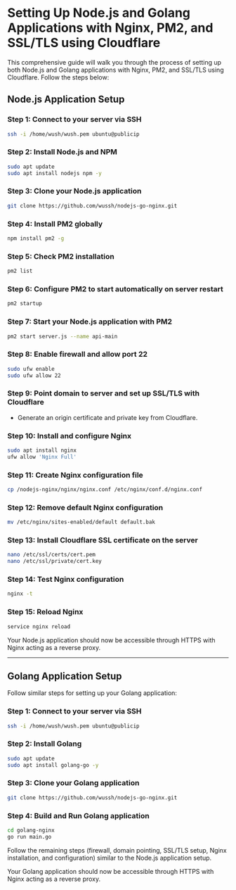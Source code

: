 # Setting Up Node.js and Golang Applications with Nginx, PM2, and SSL/TLS using Cloudflare

This comprehensive guide will walk you through the process of setting up both Node.js and Golang applications with Nginx, PM2, and SSL/TLS using Cloudflare. Follow the steps below:


## Node.js Application Setup

### Step 1: Connect to your server via SSH

```bash
ssh -i /home/wush/wush.pem ubuntu@publicip
```

### Step 2: Install Node.js and NPM

```bash
sudo apt update
sudo apt install nodejs npm -y
```

### Step 3: Clone your Node.js application

```bash
git clone https://github.com/wussh/nodejs-go-nginx.git
```

### Step 4: Install PM2 globally

```bash
npm install pm2 -g
```

### Step 5: Check PM2 installation

```bash
pm2 list
```

### Step 6: Configure PM2 to start automatically on server restart

```bash
pm2 startup
```

### Step 7: Start your Node.js application with PM2

```bash
pm2 start server.js --name api-main
```

### Step 8: Enable firewall and allow port 22

```bash
sudo ufw enable
sudo ufw allow 22
```

### Step 9: Point domain to server and set up SSL/TLS with Cloudflare

- Generate an origin certificate and private key from Cloudflare.

### Step 10: Install and configure Nginx

```bash
sudo apt install nginx
ufw allow 'Nginx Full'
```

### Step 11: Create Nginx configuration file

```bash
cp /nodejs-nginx/nginx/nginx.conf /etc/nginx/conf.d/nginx.conf
```

### Step 12: Remove default Nginx configuration

```bash
mv /etc/nginx/sites-enabled/default default.bak
```

### Step 13: Install Cloudflare SSL certificate on the server

```bash
nano /etc/ssl/certs/cert.pem
nano /etc/ssl/private/cert.key
```

### Step 14: Test Nginx configuration

```bash
nginx -t
```

### Step 15: Reload Nginx

```bash
service nginx reload
```

Your Node.js application should now be accessible through HTTPS with Nginx acting as a reverse proxy.

---

## Golang Application Setup

Follow similar steps for setting up your Golang application:

### Step 1: Connect to your server via SSH

```bash
ssh -i /home/wush/wush.pem ubuntu@publicip
```

### Step 2: Install Golang

```bash
sudo apt update
sudo apt install golang-go -y
```

### Step 3: Clone your Golang application

```bash
git clone https://github.com/wussh/nodejs-go-nginx.git
```

### Step 4: Build and Run Golang application

```bash
cd golang-nginx
go run main.go
```

Follow the remaining steps (firewall, domain pointing, SSL/TLS setup, Nginx installation, and configuration) similar to the Node.js application setup.

Your Golang application should now be accessible through HTTPS with Nginx acting as a reverse proxy.